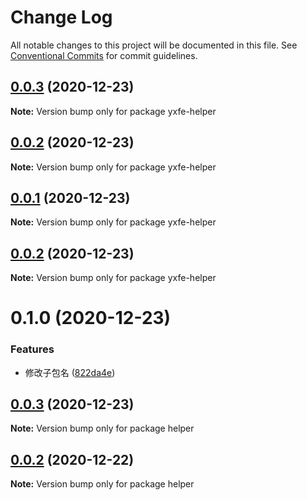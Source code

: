 # Change Log

All notable changes to this project will be documented in this file.
See [Conventional Commits](https://conventionalcommits.org) for commit guidelines.

## [0.0.3](https://github.com/ruyi-zjx/yx-fe/compare/yxfe-helper@0.0.1...yxfe-helper@0.0.3) (2020-12-23)

**Note:** Version bump only for package yxfe-helper





## [0.0.2](https://github.com/ruyi-zjx/yx-fe/compare/yxfe-helper@0.0.1...yxfe-helper@0.0.2) (2020-12-23)

**Note:** Version bump only for package yxfe-helper





## [0.0.1](https://github.com/ruyi-zjx/yx-fe/compare/yxfe-helper@0.0.2...yxfe-helper@0.0.1) (2020-12-23)

**Note:** Version bump only for package yxfe-helper





## [0.0.2](https://github.com/ruyi-zjx/yx-fe/compare/yxfe-helper@0.1.0...yxfe-helper@0.0.2) (2020-12-23)

**Note:** Version bump only for package yxfe-helper





# 0.1.0 (2020-12-23)


### Features

* 修改子包名 ([822da4e](https://github.com/ruyi-zjx/yx-fe/commit/822da4edec673e18776eaaf93fda6c5d876c4684))





## [0.0.3](https://github.com/ruyi-zjx/yx-fe/compare/helper@0.0.2...helper@0.0.3) (2020-12-23)

**Note:** Version bump only for package helper





## [0.0.2](https://github.com/ruyi-zjx/yx-fe/compare/helper@0.0.1...helper@0.0.2) (2020-12-22)

**Note:** Version bump only for package helper
